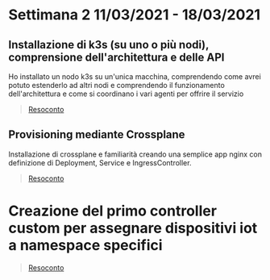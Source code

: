 # Settimana 2 11/03/2021 - 18/03/2021

## Installazione di k3s (su uno o più nodi), comprensione dell'architettura e delle API 

Ho installato un nodo k3s su un'unica macchina, comprendendo come avrei potuto estenderlo ad altri nodi e comprendendo il funzionamento dell'architettura e come si coordinano i vari agenti per offrire il servizio
> [Resoconto](../docs/kubernetes/kubernetes.md)

## Provisioning mediante Crossplane
Installazione di crossplane e familiarità creando una semplice app nginx con definizione di Deployment, Service e IngressController.
> [Resoconto](../docs/crossplane/crossplane.md)

# Creazione del primo controller custom per assegnare dispositivi iot a namespace specifici

> [Resoconto](../docs/crossplane/controller.md)


